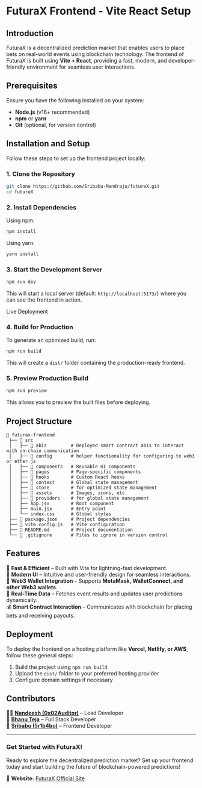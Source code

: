 # FuturaX Frontend - Vite React Setup

## Introduction

FuturaX is a decentralized prediction market that enables users to place bets on real-world events using blockchain technology. The frontend of FuturaX is built using **Vite + React**, providing a fast, modern, and developer-friendly environment for seamless user interactions.

## Prerequisites

Ensure you have the following installed on your system:

- **Node.js** (v16+ recommended)
- **npm** or **yarn**
- **Git** (optional, for version control)

## Installation and Setup

Follow these steps to set up the frontend project locally:

### 1. Clone the Repository

```sh
git clone https://github.com/Sribabu-Mandraju/futureX.git
cd futureX
```

### 2. Install Dependencies

Using npm:

```sh
npm install
```

Using yarn:

```sh
yarn install
```

### 3. Start the Development Server

```sh
npm run dev
```

This will start a local server (default: `http://localhost:5173/`) where you can see the frontend in action.

Live Deployment


### 4. Build for Production

To generate an optimized build, run:

```sh
npm run build
```

This will create a `dist/` folder containing the production-ready frontend.

### 5. Preview Production Build

```sh
npm run preview
```

This allows you to preview the built files before deploying.

## Project Structure

```
📂 futurax-frontend
 ├── 📂 src
 │   ├── 📂 abis         # Deployed smart contract abis to interact with on-chain communication
 │   ├── 📂 config       # helper functionality for configuring to web3 or ether.js
 │   ├── 📂 components   # Reusable UI components
 │   ├── 📂 pages        # Page-specific components
 │   ├── 📂 hooks        # Custom React hooks
 │   ├── 📂 context      # Global state management
 │   ├── 📂 store        # for optimized state management
 │   ├── 📂 assets       # Images, icons, etc.
 │   ├── 📂 providers    # for global state management
 │   ├── App.jsx        # Root component
 │   ├── main.jsx       # Entry point
 │   └── index.css      # Global styles
 ├── 📜 package.json     # Project dependencies
 ├── 📜 vite.config.js   # Vite configuration
 ├── 📜 README.md        # Project documentation
 └── 📜 .gitignore       # Files to ignore in version control
```

## Features

🚀 **Fast & Efficient** – Built with Vite for lightning-fast development.  
🎨 **Modern UI** – Intuitive and user-friendly design for seamless interactions.  
🔗 **Web3 Wallet Integration** – Supports **MetaMask, WalletConnect, and other Web3 wallets**.  
📡 **Real-Time Data** – Fetches event results and updates user predictions dynamically.  
💰 **Smart Contract Interaction** – Communicates with blockchain for placing bets and receiving payouts.

## Deployment

To deploy the frontend on a hosting platform like **Vercel, Netlify, or AWS**, follow these general steps:

1. Build the project using `npm run build`
2. Upload the `dist/` folder to your preferred hosting provider
3. Configure domain settings if necessary

## Contributors

👨‍💻 **[Nandeesh (0x02Auditor)](https://twitter.com/0x02Auditor)** – Lead Developer  
🔗 **[Bhanu Teja](https://twitter.com/BhanuTeja)** – Full Stack Developer  
🎨 **[Sribabu (5r1b4bu)](https://twitter.com/5r1b4bu)** – Frontend Developer

---

### **Get Started with FuturaX!**

Ready to explore the decentralized prediction market? Set up your frontend today and start building the future of blockchain-powered predictions!

📌 **Website:** [FuturaX Official Site](https://future-x-ulpg.vercel.app)
